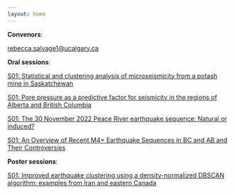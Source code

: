 ```yaml
---
layout: home
---
```



**Convenors**:

<a href="mailto:rebecca.salvage1@ucalgary.ca">rebecca.salvage1@ucalgary.ca</a>

**Oral sessions**:

[S01: Statistical and clustering analysis of microseismicity from a potash mine in Saskatchewan](S01_Shche_Statisti)

[S01: Pore pressure as a predictive factor for seismicity in the regions of Alberta and British Columbia](S01_Esmae_Porepres)

[S01: The 30 November 2022 Peace River earthquake sequence: Natural or induced?](S01_Eaton_TheNovem)

[S01: An Overview of Recent M4+ Earthquake Sequences in BC and AB and Their Controversies](S01_Kao00_AnOvervi)

**Poster sessions**:

[S01: Improved earthquake clustering using a density-normalized DBSCAN algorithm: examples from Iran and eastern Canada](S01_Saber_Improved)

